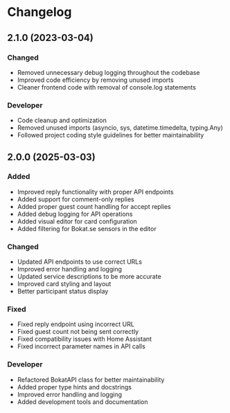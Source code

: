 # Changelog

## 2.1.0 (2023-03-04)

### Changed
- Removed unnecessary debug logging throughout the codebase
- Improved code efficiency by removing unused imports
- Cleaner frontend code with removal of console.log statements

### Developer
- Code cleanup and optimization
- Removed unused imports (asyncio, sys, datetime.timedelta, typing.Any)
- Followed project coding style guidelines for better maintainability

## 2.0.0 (2025-03-03)

### Added
- Improved reply functionality with proper API endpoints
- Added support for comment-only replies
- Added proper guest count handling for accept replies
- Added debug logging for API operations
- Added visual editor for card configuration
- Added filtering for Bokat.se sensors in the editor

### Changed
- Updated API endpoints to use correct URLs
- Improved error handling and logging
- Updated service descriptions to be more accurate
- Improved card styling and layout
- Better participant status display

### Fixed
- Fixed reply endpoint using incorrect URL
- Fixed guest count not being sent correctly
- Fixed compatibility issues with Home Assistant
- Fixed incorrect parameter names in API calls

### Developer
- Refactored BokatAPI class for better maintainability
- Added proper type hints and docstrings
- Improved error handling and logging
- Added development tools and documentation